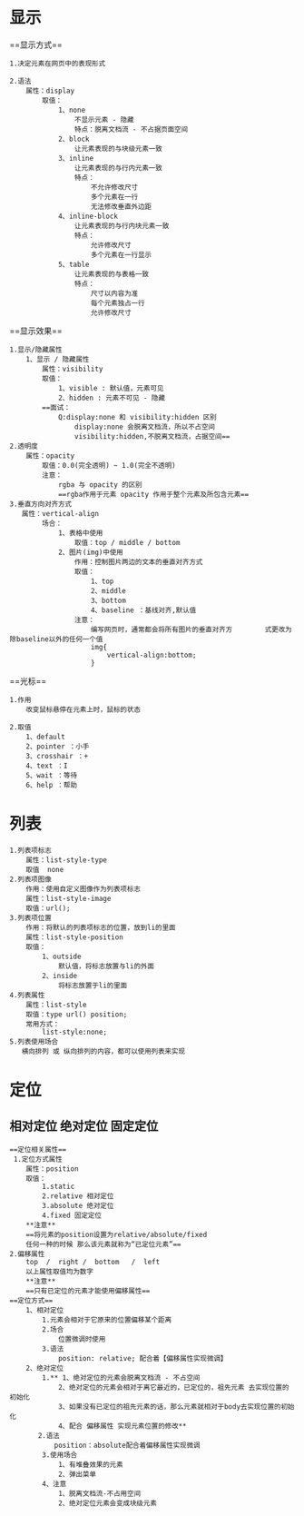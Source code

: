 # 显示
	
==显示方式==
	
	1.决定元素在网页中的表现形式
	
	2.语法
		属性：display
			取值：
				1、none
					不显示元素 - 隐藏
					特点：脱离文档流 - 不占据页面空间
				2、block
					让元素表现的与块级元素一致
				3、inline
					让元素表现的与行内元素一致
					特点：
						不允许修改尺寸
						多个元素在一行
						无法修改垂直外边距
				4、inline-block
					让元素表现的与行内块元素一致
					特点：
						允许修改尺寸
						多个元素在一行显示
				5、table
					让元素表现的与表格一致
					特点：
						尺寸以内容为准
						每个元素独占一行
						允许修改尺寸
						
==显示效果==
	
	1.显示/隐藏属性
		1、显示 / 隐藏属性
			属性：visibility
			取值：
				1、visible : 默认值，元素可见
				2、hidden : 元素不可见 - 隐藏
			==面试：
				Q:display:none 和 visibility:hidden 区别
					display:none 会脱离文档流，所以不占空间
					visibility:hidden,不脱离文档流，占据空间==
	2.透明度
		属性：opacity
			取值：0.0(完全透明) ~ 1.0(完全不透明)
			注意：
				rgba 与 opacity 的区别
				==rgba作用于元素 opacity 作用于整个元素及所包含元素==
	3.垂直方向对齐方式   
	   属性：vertical-align
			场合：
				1、表格中使用
					取值：top / middle / bottom
				2、图片(img)中使用
					作用：控制图片两边的文本的垂直对齐方式
					取值：
						1、top 
						2、middle
						3、bottom
						4、baseline ：基线对齐,默认值
					注意：
						编写网页时，通常都会将所有图片的垂直对齐方        式更改为除baseline以外的任何一个值
						img{
							vertical-align:bottom;
						}
==光标==
	
	1.作用
		改变鼠标悬停在元素上时，鼠标的状态

	2.取值
		1、default
		2、pointer ：小手
		3、crosshair ：+
		4、text ：I
		5、wait ：等待
		6、help ：帮助

# 列表
	1.列表项标志
		属性：list-style-type 
		取值  none
	2.列表项图像
		作用：使用自定义图像作为列表项标志
		属性：list-style-image
		取值：url();
	3.列表项位置
		作用：将默认的列表项标志的位置，放到li的里面
		属性：list-style-position
		取值：
			1、outside
				默认值，将标志放置与li的外面
			2、inside
				将标志放置于li的里面
	4.列表属性
		属性：list-style
		取值：type url() position;
		常用方式：
			list-style:none;
	5.列表使用场合
	   横向排列 或 纵向排列的内容，都可以使用列表来实现
	
# 定位
	
## 相对定位  绝对定位 固定定位
	==定位相关属性==
	 1.定位方式属性
	 	属性：position 
		取值：
			1.static
			2.relative 相对定位
			3.absolute 绝对定位
			4.fixed 固定定位
		**注意**
		==将元素的position设置为relative/absolute/fixed
		任何一种的时候 那么该元素就称为“已定位元素”==
	2.偏移属性
		top  /  right /  bottom   /  left
		以上属性取值均为数字
		**注意**
		==只有已定位的元素才能使用偏移属性==
	==定位方式==
		1、相对定位
			1.元素会相对于它原来的位置偏移某个距离
			2.场合
				位置微调时使用
			3.语法
				position: relative; 配合着【偏移属性实现微调】
		2、绝对定位
			1.** 1、绝对定位的元素会脱离文档流 - 不占空间
				2、绝对定位的元素会相对于离它最近的，已定位的，祖先元素 去实现位置的初始化
				3、如果没有已定位的祖先元素的话，那么元素就相对于body去实现位置的初始化
				4、配合 偏移属性 实现元素位置的修改**
		   2.语法
			   position：absolute配合着偏移属性实现微调
			3.使用场合
				1、有堆叠效果的元素
				2、弹出菜单
			4、注意
				1、脱离文档流-不占用空间
				2、绝对定位元素会变成块级元素
				